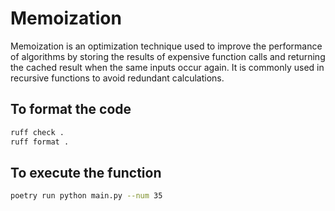 # Memoization

Memoization is an optimization technique used to improve the performance of algorithms by storing the results of expensive function calls and returning the cached result when the same inputs occur again. It is commonly used in recursive functions to avoid redundant calculations.

## To format the code

```bash
ruff check .
ruff format .
```

## To execute the function

```bash
poetry run python main.py --num 35
```